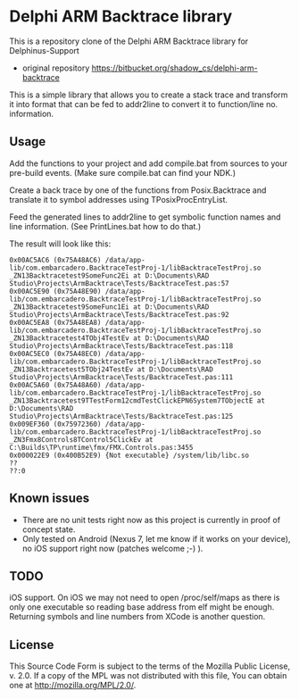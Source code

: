 Delphi ARM Backtrace library
============================

This is a repository clone of the Delphi ARM Backtrace library for Delphinus-Support
- original repository https://bitbucket.org/shadow_cs/delphi-arm-backtrace

This is a simple library that allows you to create a stack trace and transform
it into format that can be fed to addr2line to convert it to function/line no.
information.

Usage
-----
Add the functions to your project and add compile.bat from sources to your
pre-build events. (Make sure compile.bat can find your NDK.)

Create a back trace by one of the functions from Posix.Backtrace and translate
it to symbol addresses using TPosixProcEntryList.

Feed the generated lines to addr2line to get symbolic function names and line
information. (See PrintLines.bat how to do that.)

The result will look like this:

	0x00AC5AC6 (0x75A48AC6) /data/app-lib/com.embarcadero.BacktraceTestProj-1/libBacktraceTestProj.so
	_ZN13Backtracetest9SomeFunc2Ei at D:\Documents\RAD Studio\Projects\ArmBacktrace\Tests/BacktraceTest.pas:57
	0x00AC5E90 (0x75A48E90) /data/app-lib/com.embarcadero.BacktraceTestProj-1/libBacktraceTestProj.so
	_ZN13Backtracetest9SomeFunc1Ei at D:\Documents\RAD Studio\Projects\ArmBacktrace\Tests/BacktraceTest.pas:92
	0x00AC5EA8 (0x75A48EA8) /data/app-lib/com.embarcadero.BacktraceTestProj-1/libBacktraceTestProj.so
	_ZN13Backtracetest4TObj4TestEv at D:\Documents\RAD Studio\Projects\ArmBacktrace\Tests/BacktraceTest.pas:118
	0x00AC5EC0 (0x75A48EC0) /data/app-lib/com.embarcadero.BacktraceTestProj-1/libBacktraceTestProj.so
	_ZN13Backtracetest5TObj24TestEv at D:\Documents\RAD Studio\Projects\ArmBacktrace\Tests/BacktraceTest.pas:111
	0x00AC5A60 (0x75A48A60) /data/app-lib/com.embarcadero.BacktraceTestProj-1/libBacktraceTestProj.so
	_ZN13Backtracetest9TTestForm12cmdTestClickEPN6System7TObjectE at D:\Documents\RAD Studio\Projects\ArmBacktrace\Tests/BacktraceTest.pas:125
	0x009EF360 (0x75972360) /data/app-lib/com.embarcadero.BacktraceTestProj-1/libBacktraceTestProj.so
	_ZN3Fmx8Controls8TControl5ClickEv at C:\Builds\TP\runtime\fmx/FMX.Controls.pas:3455
	0x000022E9 (0x400B52E9) {Not executable} /system/lib/libc.so
	??
	??:0

Known issues
------------
 * There are no unit tests right now as this project is currently in proof of
   concept state.
 * Only tested on Android (Nexus 7, let me know if it works on your device),
   no iOS support right now (patches welcome ;-) ).

TODO
----
iOS support. On iOS we may not need to open /proc/self/maps as there is only one
executable so reading base address from elf might be enough. Returning symbols
and line numbers from XCode is another question.

License
-------
This Source Code Form is subject to the terms of the Mozilla Public License,
v. 2.0. If a copy of the MPL was not distributed with this file, You can obtain
one at http://mozilla.org/MPL/2.0/.
